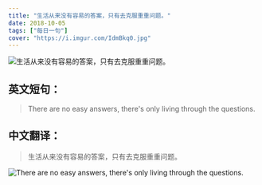 ```yaml
---
title: "生活从来没有容易的答案，只有去克服重重问题。"
date: 2018-10-05
tags: ["每日一句"]
cover: "https://i.imgur.com/IdmBkq0.jpg"
---
```


![生活从来没有容易的答案，只有去克服重重问题。](https://i.imgur.com/WcLmDZE.jpg)

## 英文短句：
> There are no easy answers, there's only living through the questions.

<!--more-->

## 中文翻译：
> 生活从来没有容易的答案，只有去克服重重问题。

![There are no easy answers, there's only living through the questions.](https://i.imgur.com/WXsic9Q.jpg)

